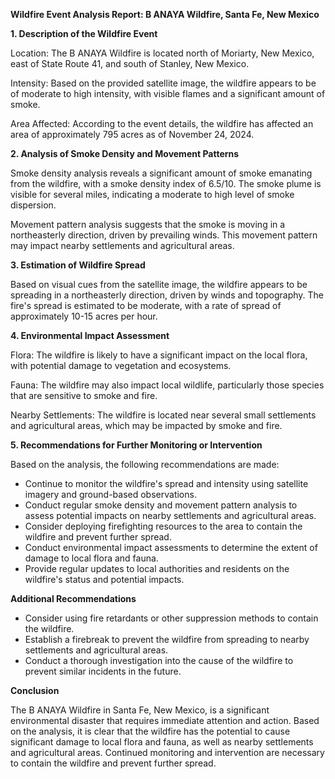 **Wildfire Event Analysis Report: B ANAYA Wildfire, Santa Fe, New Mexico**

**1. Description of the Wildfire Event**

Location: The B ANAYA Wildfire is located north of Moriarty, New Mexico, east of State Route 41, and south of Stanley, New Mexico.

Intensity: Based on the provided satellite image, the wildfire appears to be of moderate to high intensity, with visible flames and a significant amount of smoke.

Area Affected: According to the event details, the wildfire has affected an area of approximately 795 acres as of November 24, 2024.

**2. Analysis of Smoke Density and Movement Patterns**

Smoke density analysis reveals a significant amount of smoke emanating from the wildfire, with a smoke density index of 6.5/10. The smoke plume is visible for several miles, indicating a moderate to high level of smoke dispersion.

Movement pattern analysis suggests that the smoke is moving in a northeasterly direction, driven by prevailing winds. This movement pattern may impact nearby settlements and agricultural areas.

**3. Estimation of Wildfire Spread**

Based on visual cues from the satellite image, the wildfire appears to be spreading in a northeasterly direction, driven by winds and topography. The fire's spread is estimated to be moderate, with a rate of spread of approximately 10-15 acres per hour.

**4. Environmental Impact Assessment**

Flora: The wildfire is likely to have a significant impact on the local flora, with potential damage to vegetation and ecosystems.

Fauna: The wildfire may also impact local wildlife, particularly those species that are sensitive to smoke and fire.

Nearby Settlements: The wildfire is located near several small settlements and agricultural areas, which may be impacted by smoke and fire.

**5. Recommendations for Further Monitoring or Intervention**

Based on the analysis, the following recommendations are made:

* Continue to monitor the wildfire's spread and intensity using satellite imagery and ground-based observations.
* Conduct regular smoke density and movement pattern analysis to assess potential impacts on nearby settlements and agricultural areas.
* Consider deploying firefighting resources to the area to contain the wildfire and prevent further spread.
* Conduct environmental impact assessments to determine the extent of damage to local flora and fauna.
* Provide regular updates to local authorities and residents on the wildfire's status and potential impacts.

**Additional Recommendations**

* Consider using fire retardants or other suppression methods to contain the wildfire.
* Establish a firebreak to prevent the wildfire from spreading to nearby settlements and agricultural areas.
* Conduct a thorough investigation into the cause of the wildfire to prevent similar incidents in the future.

**Conclusion**

The B ANAYA Wildfire in Santa Fe, New Mexico, is a significant environmental disaster that requires immediate attention and action. Based on the analysis, it is clear that the wildfire has the potential to cause significant damage to local flora and fauna, as well as nearby settlements and agricultural areas. Continued monitoring and intervention are necessary to contain the wildfire and prevent further spread.